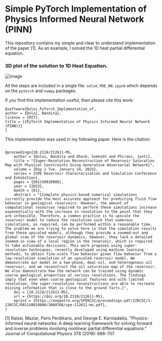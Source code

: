 # Simple PyTorch Implementation of Physics Informed Neural Network (PINN)

This repository contains my simple and clear to understand implementation of the paper [1]. As an example, I solved the 1D heat partial differential equation.
### 3D plot of the solution to 1D Heat Equation. 
![image](solution.png "SolutionImage")

All the steps are included in a single file: `solve_PDE_NN.ipynb` which depends on the `pytorch` and `numpy` packages.

If you find this implementation useful, then please cite this work:
```
@software{Doloi_PyTorch_Implementation_of,
author = {Doloi, Nandita},
license = {MIT},
title = {{PyTorch Implementation of Physics Informed Neural Network (PINN)}}
}
```

This implementation was used in my following paper. Here is the citation:
```

@proceedings{10.2118/212611-MS,
    author = {Doloi, Nandita and Ghosh, Somnath and Phirani, Jyoti},
    title = "{Super-Resolution Reconstruction of Reservoir Saturation Map with Physical Constraints Using Generative Adversarial Network}",
    volume = {Day 1 Tue, January 24, 2023},
    series = {SPE Reservoir Characterisation and Simulation Conference and Exhibition},
    pages = {D011S001R006},
    year = {2023},
    month = {01},
    abstract = "{Complete physics-based numerical simulations currently provide the most accurate approach for predicting fluid flow behavior in geological reservoirs. However, the amount of computational resources required to perform these simulations increase exponentially with the increase in resolution to the point that they are infeasible. Therefore, a common practice is to upscale the reservoir model to reduce the resolution such that numerous simulations, as required, can be performed within a reasonable time. The problem we are trying to solve here is that the simulation results from these upscaled models, although they provide a zoomed-out and global view of the reservoir dynamics, however, they lack a detailed zoomed-in view of a local region in the reservoir, which is required to take actionable decisions. This work proposes using super-resolution techniques, recently developed using machine learning methods, to obtain fine-scale flow behavior given flow behavior from a low-resolution simulation of an upscaled-reservoir model. We demonstrate our model on a two-phase, deal-oil, and heterogenous oil reservoir, and we reconstruct the oil saturation map of the reservoir. We also demonstrate how the network can be trained using dynamic coarse geological properties at various resolutions. The findings imply that even when coarse geological features and with limited resolution, the super-resolution reconstructions are able to recreate missing information that is close to the ground facts.}",
    doi = {10.2118/212611-MS},
    url = {https://doi.org/10.2118/212611-MS},
    eprint = {https://onepetro.org/SPERCSC/proceedings-pdf/22RCSC/1-22RCSC/D011S001R006/3060766/spe-212611-ms.pdf},
}
```


[1] Raissi, Maziar, Paris Perdikaris, and George E. Karniadakis. "Physics-informed neural networks: A deep learning framework for solving forward and inverse problems involving nonlinear partial differential equations." Journal of Computational Physics 378 (2019): 686-707.
